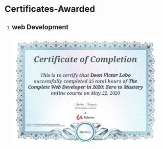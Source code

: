 # Certificates-Awarded
<ol>
  <li><h2>web Development</h2></li>
  <img src ="WebDevelopment.jpg" width="500">
</ol>
